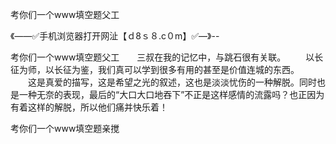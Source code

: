 考你们一个www填空题父工

《——✅手机浏览器打开网沚【ｄ8ｓ８.c０m】✅—》--

考你们一个www填空题父工　　三叔在我的记忆中，与跳石很有关联。
　　以长征为师，以长征为鉴，我们真可以学到很多有用的甚至是价值连城的东西。
　　这是真爱的描写，这是希望之光的叙述，这也是淡淡忧伤的一种解脱。同时也是一种无奈的表现，最后的“大口大口地吞下”不正是这样感情的流露吗？也正因为有着这样的解脱，所以他们痛并快乐着！





考你们一个www填空题亲搅
